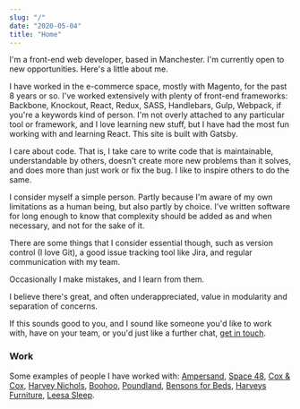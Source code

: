 ```yaml
---
slug: "/"
date: "2020-05-04"
title: "Home"
---
```


I'm a front-end web developer, based in Manchester. I'm currently open to new opportunities. Here's a little about me.

I have worked in the e-commerce space, mostly with Magento, for the past 8 years or so. I've worked extensively with plenty of front-end frameworks: Backbone, Knockout, React, Redux, SASS, Handlebars, Gulp, Webpack, if you're a keywords kind of person. I'm not overly attached to any particular tool or framework, and I love learning new stuff, but I have had the most fun working with and learning React. This site is built with Gatsby.

I care about code. That is, I take care to write code that is maintainable, understandable by others, doesn't create more new problems than it solves, and does more than just work or fix the bug. I like to inspire others to do the same.

I consider myself a simple person. Partly because I'm aware of my own limitations as a human being, but also partly by choice. I've written software for long enough to know that complexity should be added as and when necessary, and not for the sake of it.

There are some things that I consider essential though, such as version control (I love Git), a good issue tracking tool like Jira, and regular communication with my team.

Occasionally I make mistakes, and I learn from them.

I believe there's great, and often underappreciated, value in modularity and separation of concerns.

If this sounds good to you, and I sound like someone you'd like to work with, have on your team, or you'd just like a further chat, <a href="/" class="mailto-email">get in touch</a>.

### Work

Some examples of people I have worked with: [Ampersand](https://ampersandcommerce.com/), [Space 48](https://www.space48.com/), [Cox & Cox](https://www.coxandcox.co.uk/), [Harvey Nichols](https://www.harveynichols.com/), [Boohoo](https://www.boohoo.com/), [Poundland](https://www.poundland.co.uk/), [Bensons for Beds](https://www.bensonsforbeds.co.uk/), [Harveys Furniture](https://www.harveysfurniture.co.uk/), [Leesa Sleep](https://www.leesa.com/).

